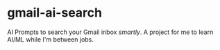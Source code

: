 # gmail-ai-search
AI Prompts to search your Gmail inbox *smartly*. A project for me to learn AI/ML while I'm between jobs.
